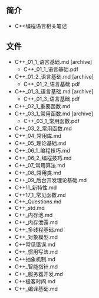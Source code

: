 ## 简介

+ C++编程语言相关笔记

## 文件

+ C++_01_1_语言基础.md [archive]
  + C++_01_1_语言基础.pdf
+ C++_01_2_语言基础.md [archive]
  + C++_01_2_语言基础.pdf
+ C++_01_3_语言基础.md [archive]
  + C++_01_3_语言基础.pdf
+ C++_02_1_重要函数.md
+ C++_03_1_常用函数.md [archive]
  + C++_03_1_常用函数.pdf
+ C++_03_2_常用函数.md
+ C++_04_常用库.md
+ C++_05_理论基础.md
+ C++_06_1_编程技巧.md
+ C++_06_2_编程技巧.md
+ C++_07_常用算法.md
+ C++_08_常用类.md
+ C++_09_后台开发理论基础.md
+ C++11_新特性.md
+ C++17_1_常见函数.md
+ C++_Questions.md
+ C++_std.md
+ C++_内存池.md
+ C++_内存泄露.md
+ C++_多线程基础.md
+ C++_对象模型.md
+ C++常见错误.md
+ C++_惯用写法.md
+ C++抽象机制.md
+ C++_智能指针.md
+ C++_服务器开发.md
+ C++极客时间.md
+ C++_编译基础.md